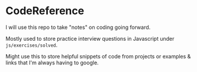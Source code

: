 # CodeReference

I will use this repo to take "notes" on coding going forward.

Mostly used to store practice interview questions in Javascript under `js/exercises/solved`.

Might use this to store helpful snippets of code from projects or examples & links that I'm always having to google.
